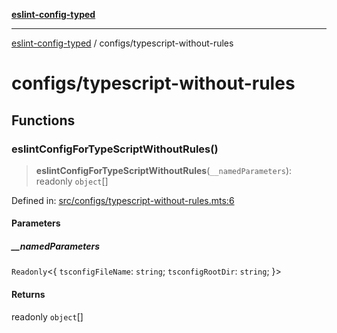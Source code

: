 [**eslint-config-typed**](../README.md)

***

[eslint-config-typed](../README.md) / configs/typescript-without-rules

# configs/typescript-without-rules

## Functions

### eslintConfigForTypeScriptWithoutRules()

> **eslintConfigForTypeScriptWithoutRules**(`__namedParameters`): readonly `object`[]

Defined in: [src/configs/typescript-without-rules.mts:6](https://github.com/noshiro-pf/eslint-config-typed/blob/main/src/configs/typescript-without-rules.mts#L6)

#### Parameters

##### \_\_namedParameters

`Readonly`\<\{ `tsconfigFileName`: `string`; `tsconfigRootDir`: `string`; \}\>

#### Returns

readonly `object`[]
